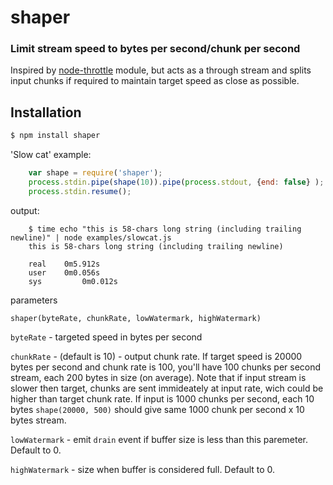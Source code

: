 shaper
======

### Limit stream speed to bytes per second/chunk per second

Inspired by [node-throttle][nt] module, but acts as a through stream and splits input chunks if required to maintain target speed as close as possible.

Installation
------------

``` bash
$ npm install shaper
```


'Slow cat' example:

```js
    var shape = require('shaper');
    process.stdin.pipe(shape(10)).pipe(process.stdout, {end: false} );
    process.stdin.resume();
```

output:  

```
    $ time echo "this is 58-chars long string (including trailing newline)" | node examples/slowcat.js 
    this is 58-chars long string (including trailing newline)

    real	0m5.912s
    user	0m0.056s
    sys	        0m0.012s
```

parameters
 
    shaper(byteRate, chunkRate, lowWatermark, highWatermark)
  
`byteRate` - targeted speed in bytes per second

`chunkRate` - (default is 10) - output chunk rate. If target speed is 20000 bytes per second and chunk rate is 100, you'll have 100 chunks per second stream, each 200 bytes in size (on average). Note that if input stream is slower then target, chunks are sent immideately at input rate, wich could be higher than target chunk rate. If input is 1000 chunks per second, each 10 bytes `shape(20000, 500)` should give same 1000 chunk per second x 10 bytes stream.

`lowWatermark` - emit `drain` event if buffer size is less than this paremeter. Default to 0.

`highWatermark` - size when buffer is considered full. Default to 0.  


[nt]: https://github.com/TooTallNate/node-throttle
